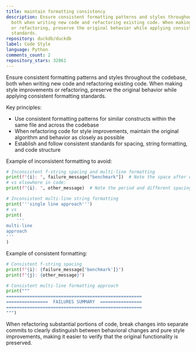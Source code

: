 ```yaml
---
title: maintain formatting consistency
description: Ensure consistent formatting patterns and styles throughout the codebase,
  both when writing new code and refactoring existing code. When making style improvements
  or refactoring, preserve the original behavior while applying consistent formatting
  standards.
repository: duckdb/duckdb
label: Code Style
language: Python
comments_count: 2
repository_stars: 32061
---
```


Ensure consistent formatting patterns and styles throughout the codebase, both when writing new code and refactoring existing code. When making style improvements or refactoring, preserve the original behavior while applying consistent formatting standards.

Key principles:
- Use consistent formatting patterns for similar constructs within the same file and across the codebase
- When refactoring code for style improvements, maintain the original algorithm and behavior as closely as possible
- Establish and follow consistent standards for spacing, string formatting, and code structure

Example of inconsistent formatting to avoid:
```python
# Inconsistent f-string spacing and multi-line formatting
print(f"{i}: ", failure_message["benchmark"])  # Note the space after colon
# vs elsewhere in code:
print(f"{i}. ", other_message)  # Note the period and different spacing

# Inconsistent multi-line string formatting
print('''single line approach''')
# vs
print(
    '''
multi-line
approach
'''
)
```

Example of consistent formatting:
```python
# Consistent f-string spacing
print(f"{i}: {failure_message['benchmark']}")
print(f"{j}: {other_message}")

# Consistent multi-line formatting approach
print("""
====================================================
================  FAILURES SUMMARY  ================
====================================================
""")
```

When refactoring substantial portions of code, break changes into separate commits to clearly distinguish between behavioral changes and pure style improvements, making it easier to verify that the original functionality is preserved.